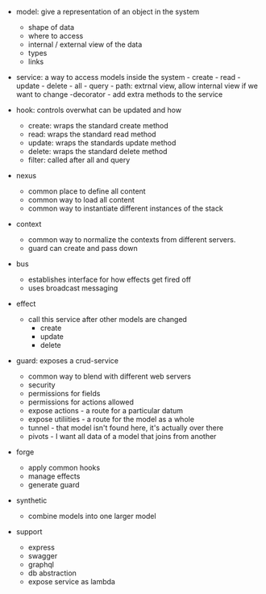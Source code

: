 - model: give a representation of an object in the system
  - shape of data
  - where to access
  - internal / external view of the data
  - types
  - links
- service: a way to access models inside the system - create - read - update - delete - all - query - path: extrnal view, allow internal view if we want to change
  -decorator - add extra methods to the service
- hook: controls overwhat can be updated and how
  - create: wraps the standard create method
  - read: wraps the standard read method
  - update: wraps the standards update method
  - delete: wraps the standard delete method
  - filter: called after all and query
- nexus
  - common place to define all content
  - common way to load all content
  - common way to instantiate different instances of the stack
- context
  - common way to normalize the contexts from different servers.
  - guard can create and pass down
- bus
  - establishes interface for how effects get fired off
  - uses broadcast messaging
- effect
  - call this service after other models are changed
    - create
    - update
    - delete
- guard: exposes a crud-service
  - common way to blend with different web servers
  - security
  - permissions for fields
  - permissions for actions allowed
  - expose actions - a route for a particular datum
  - expose utiliities - a route for the model as a whole
  - tunnel - that model isn't found here, it's actually over there
  - pivots - I want all data of a model that joins from another
- forge
  - apply common hooks
  - manage effects
  - generate guard
- synthetic

  - combine models into one larger model

- support
  - express
  - swagger
  - graphql
  - db abstraction
  - expose service as lambda
